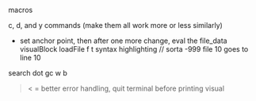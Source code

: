 macros

c, d, and y commands (make them all work more or less similarly)
- set anchor point, then after one more change, eval the file_data
visualBlock
loadFile
f t
syntax highlighting // sorta
-999
file 10 goes to line 10

search
dot
gc
w b
> < =
better error handling, quit terminal before printing
visual